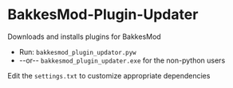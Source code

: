 # BakkesMod-Plugin-Updater
Downloads and installs plugins for BakkesMod
* Run: `bakkesmod_plugin_updator.pyw`
* --or-- `bakkesmod_plugin_updater.exe` for the non-python users

Edit the `settings.txt` to customize appropriate dependencies
